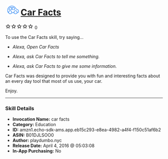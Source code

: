 # &nbsp;<img src="skill_icon" alt="Car Facts icon" width="36"> [Car Facts](http://alexa.amazon.com/#skills/amzn1.echo-sdk-ams.app.eb15c293-e8ea-4982-a4f4-f150c51af6b2)
![0 stars](../../images/ic_star_border_black_18dp_1x.png)![0 stars](../../images/ic_star_border_black_18dp_1x.png)![0 stars](../../images/ic_star_border_black_18dp_1x.png)![0 stars](../../images/ic_star_border_black_18dp_1x.png)![0 stars](../../images/ic_star_border_black_18dp_1x.png) 0

To use the Car Facts skill, try saying...

* *Alexa, Open Car Facts*

* *Alexa, ask Car Facts to tell me something.*

* *Alexa, ask Car Facts to give me some information.*

Car Facts was designed to provide you with fun and interesting facts about an every day tool that most of us use, your car. 

Enjoy.

***

### Skill Details

* **Invocation Name:** car facts
* **Category:** Education
* **ID:** amzn1.echo-sdk-ams.app.eb15c293-e8ea-4982-a4f4-f150c51af6b2
* **ASIN:** B01DJLSOO0
* **Author:** playdumbo.nyc
* **Release Date:** April 4, 2016 @ 05:03:08
* **In-App Purchasing:** No
